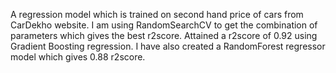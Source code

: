 A regression model which is trained on second hand price of cars from CarDekho website.
I am using RandomSearchCV to get the combination of parameters which gives the best r2score.
Attained a r2score of 0.92 using Gradient Boosting regression.
I have also created a RandomForest regressor model which gives 0.88 r2score.